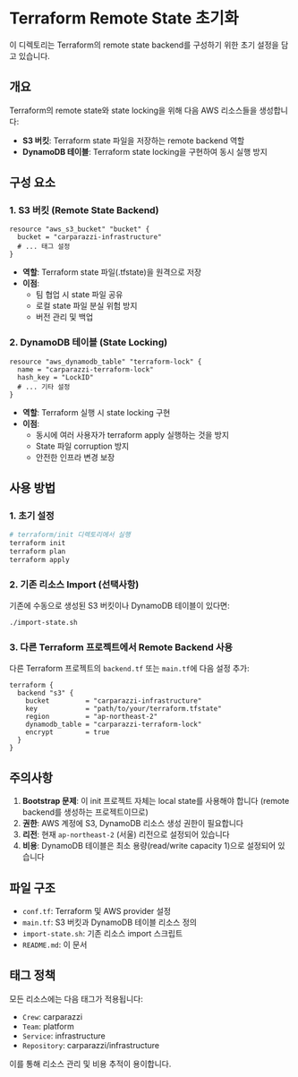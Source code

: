 # Terraform Remote State 초기화

이 디렉토리는 Terraform의 remote state backend를 구성하기 위한 초기 설정을 담고 있습니다.

## 개요

Terraform의 remote state와 state locking을 위해 다음 AWS 리소스들을 생성합니다:

- **S3 버킷**: Terraform state 파일을 저장하는 remote backend 역할
- **DynamoDB 테이블**: Terraform state locking을 구현하여 동시 실행 방지

## 구성 요소

### 1. S3 버킷 (Remote State Backend)
```hcl
resource "aws_s3_bucket" "bucket" {
  bucket = "carparazzi-infrastructure"
  # ... 태그 설정
}
```

- **역할**: Terraform state 파일(.tfstate)을 원격으로 저장
- **이점**:
  - 팀 협업 시 state 파일 공유
  - 로컬 state 파일 분실 위험 방지
  - 버전 관리 및 백업

### 2. DynamoDB 테이블 (State Locking)
```hcl
resource "aws_dynamodb_table" "terraform-lock" {
  name = "carparazzi-terraform-lock"
  hash_key = "LockID"
  # ... 기타 설정
}
```

- **역할**: Terraform 실행 시 state locking 구현
- **이점**:
  - 동시에 여러 사용자가 terraform apply 실행하는 것을 방지
  - State 파일 corruption 방지
  - 안전한 인프라 변경 보장

## 사용 방법

### 1. 초기 설정
```bash
# terraform/init 디렉토리에서 실행
terraform init
terraform plan
terraform apply
```

### 2. 기존 리소스 Import (선택사항)
기존에 수동으로 생성된 S3 버킷이나 DynamoDB 테이블이 있다면:
```bash
./import-state.sh
```

### 3. 다른 Terraform 프로젝트에서 Remote Backend 사용
다른 Terraform 프로젝트의 `backend.tf` 또는 `main.tf`에 다음 설정 추가:

```hcl
terraform {
  backend "s3" {
    bucket         = "carparazzi-infrastructure"
    key            = "path/to/your/terraform.tfstate"
    region         = "ap-northeast-2"
    dynamodb_table = "carparazzi-terraform-lock"
    encrypt        = true
  }
}
```

## 주의사항

1. **Bootstrap 문제**: 이 init 프로젝트 자체는 local state를 사용해야 합니다 (remote backend를 생성하는 프로젝트이므로)
2. **권한**: AWS 계정에 S3, DynamoDB 리소스 생성 권한이 필요합니다
3. **리전**: 현재 `ap-northeast-2` (서울) 리전으로 설정되어 있습니다
4. **비용**: DynamoDB 테이블은 최소 용량(read/write capacity 1)으로 설정되어 있습니다

## 파일 구조

- `conf.tf`: Terraform 및 AWS provider 설정
- `main.tf`: S3 버킷과 DynamoDB 테이블 리소스 정의
- `import-state.sh`: 기존 리소스 import 스크립트
- `README.md`: 이 문서

## 태그 정책

모든 리소스에는 다음 태그가 적용됩니다:
- `Crew`: carparazzi
- `Team`: platform
- `Service`: infrastructure
- `Repository`: carparazzi/infrastructure

이를 통해 리소스 관리 및 비용 추적이 용이합니다.
